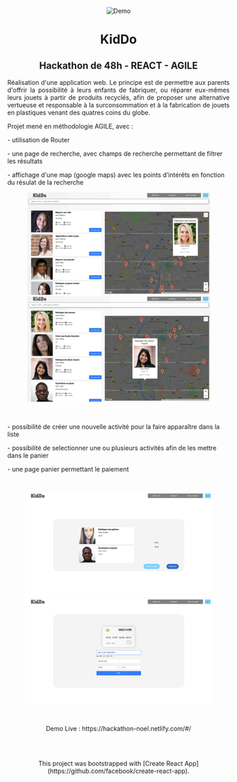 
<p align="center">
  <img src="public/screenshot1.png" alt="Demo" width="1000" />
</p>

<h1 align="center">KidDo</h1>

<h2 align="center">Hackathon de 48h - REACT - AGILE</h2>

<p align="justify">Réalisation d'une application web. Le principe est de permettre aux parents d'offrir la possibilité à leurs enfants de fabriquer, ou réparer eux-mêmes leurs jouets à partir de produits recyclés, afin de proposer une alternative vertueuse et responsable à la surconsommation et à la fabrication de jouets en plastiques venant des quatres coins du globe.</p>

<p>Projet mené en méthodologie AGILE, avec :<p>

<p>- utilisation de Router</p>
<p>- une page de recherche, avec champs de recherche permettant de filtrer les résultats</p>
<p>- affichage d'une map (google maps) avec les points d’intérêts en fonction du résulat de la recherche</p>
<p align="center">
  <kbd><img src="public/screenshot2.png" width="415" /></kbd>
  <kbd><img src="public/screenshot6.png" width="415" /></kbd>
</p>
<br>
<p>- possibilité de créer une nouvelle activité pour la faire apparaître dans la liste</p>
<p>- possibilité de selectionner une ou plusieurs activités afin de les mettre dans le panier</p>
<p>- une page panier permettant le paiement</p>
<br>
<p align="center">
  <img src="public/screenshot4.png" width="425" />
  <img src="public/screenshot5.png" width="425" />
</p>
<br>

<p align="center">
  Demo Live : https://hackathon-noel.netlify.com/#/
</p>
<br>
<br>
<p align="center">This project was bootstrapped with [Create React App](https://github.com/facebook/create-react-app).</p>

